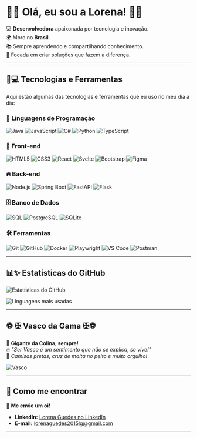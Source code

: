 # 🌸💖 Olá, eu sou a Lorena! 💖🌸  

💻 **Desenvolvedora** apaixonada por tecnologia e inovação.  
🌍 Moro no **Brasil**.  
📚 Sempre aprendendo e compartilhando conhecimento.  
🚀 Focada em criar soluções que fazem a diferença.  

---

## 🎀💻 Tecnologias e Ferramentas  

Aqui estão algumas das tecnologias e ferramentas que eu uso no meu dia a dia:  

### 🎨 Linguagens de Programação  
![Java](https://img.shields.io/badge/-Java-ff69b4?style=for-the-badge&logo=java&logoColor=white)
![JavaScript](https://img.shields.io/badge/-JavaScript-ffb6c1?style=for-the-badge&logo=javascript&logoColor=black)
![C#](https://img.shields.io/badge/-C%23-ff1493?style=for-the-badge&logo=c-sharp&logoColor=white)
![Python](https://img.shields.io/badge/-Python-306998?style=for-the-badge&logo=python&logoColor=white)
![TypeScript](https://img.shields.io/badge/-TypeScript-3178C6?style=for-the-badge&logo=typescript&logoColor=white)

### 💖 Front-end  
![HTML5](https://img.shields.io/badge/-HTML5-ff69b4?style=for-the-badge&logo=html5&logoColor=white)
![CSS3](https://img.shields.io/badge/-CSS3-ff1493?style=for-the-badge&logo=css3&logoColor=white)
![React](https://img.shields.io/badge/-React-ffc0cb?style=for-the-badge&logo=react&logoColor=black)
![Svelte](https://img.shields.io/badge/-Svelte-ff69b4?style=for-the-badge&logo=svelte&logoColor=white)
![Bootstrap](https://img.shields.io/badge/-Bootstrap-db7093?style=for-the-badge&logo=bootstrap&logoColor=white)
![Figma](https://img.shields.io/badge/-Figma-ff69b4?style=for-the-badge&logo=figma&logoColor=white)

### 🔥 Back-end  
![Node.js](https://img.shields.io/badge/-Node.js-ff69b4?style=for-the-badge&logo=node.js&logoColor=white)
![Spring Boot](https://img.shields.io/badge/-Spring%20Boot-ff1493?style=for-the-badge&logo=spring-boot&logoColor=white)
![FastAPI](https://img.shields.io/badge/-FastAPI-009688?style=for-the-badge&logo=fastapi&logoColor=white)
![Flask](https://img.shields.io/badge/-Flask-000000?style=for-the-badge&logo=flask&logoColor=white)

### 🗄️ Banco de Dados  
![SQL](https://img.shields.io/badge/-SQL-ffb6c1?style=for-the-badge&logo=mysql&logoColor=white)
![PostgreSQL](https://img.shields.io/badge/-PostgreSQL-ff69b4?style=for-the-badge&logo=postgresql&logoColor=white)
![SQLite](https://img.shields.io/badge/-SQLite-003B57?style=for-the-badge&logo=sqlite&logoColor=white)

### 🛠️ Ferramentas  
![Git](https://img.shields.io/badge/-Git-ff1493?style=for-the-badge&logo=git&logoColor=white)
![GitHub](https://img.shields.io/badge/-GitHub-ff69b4?style=for-the-badge&logo=github&logoColor=white)
![Docker](https://img.shields.io/badge/-Docker-ff1493?style=for-the-badge&logo=docker&logoColor=white)
![Playwright](https://img.shields.io/badge/-Playwright-ff69b4?style=for-the-badge&logo=playwright&logoColor=white)
![VS Code](https://img.shields.io/badge/-VS%20Code-ff69b4?style=for-the-badge&logo=visual-studio-code&logoColor=white)
![Postman](https://img.shields.io/badge/-Postman-ff69b4?style=for-the-badge&logo=postman&logoColor=white)

---

## 📊✨ Estatísticas do GitHub  

![Estatísticas do GitHub](https://github-readme-stats.vercel.app/api?username=lorenaguedes&show_icons=true&theme=radical&bg_color=0d1117&title_color=ff69b4&icon_color=ff69b4&text_color=ffffff)  

![Linguagens mais usadas](https://github-readme-stats.vercel.app/api/top-langs/?username=lorenaguedes&layout=compact&theme=radical&bg_color=0d1117&title_color=ff69b4&text_color=ffffff)  

---

## ⚽ ✠ Vasco da Gama ✠⚽  

🚢 **Gigante da Colina, sempre!**  
🔥 _"Ser Vasco é um sentimento que não se explica, se vive!"_  
🌟 _Camisas pretas, cruz de malta no peito e muito orgulho!_  

![Vasco](https://img.shields.io/badge/-Vasco%20da%20Gama-ff69b4?style=for-the-badge&logo=data:image/png;base64,iVBORw0KGgoAAAANSUhEUgAAACgAAAAoCAYAAACM/RwGAAA...)  

---

## 💌 Como me encontrar  

💖 **Me envie um oi!**  
- **LinkedIn:** [Lorena Guedes no LinkedIn](https://www.linkedin.com/in/lorenaguedess/)  
- **E-mail:** lorenaguedes2015lg@gmail.com  

---
